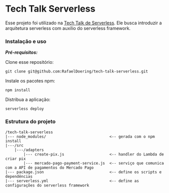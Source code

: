 # Tech Talk Serverless

Esse projeto foi utilizado na [Tech Talk de Serverless](https://slides.com/rafaeldoering/tech-talk-serverless). Ele busca introduzir a arquitetura serverless com auxílio do serverless framework.

### Instalação e uso

***Pré-requisitos:***

Clone esse repositório:

```
git clone git@github.com:RafaelDoering/tech-talk-serverless.git
```

Instale os pacotes npm:

```
npm install
```

Distribua a aplicação:

```
serverless deploy
```

### Estrutura do projeto
    /tech-talk-serverless
    |--- node_modules/                            <-- gerada com o npm install
    |---/src
        |---/adapters
            |--- create-pix.js                    <-- handler do Lambda de criar pix
            |--- mercado-pago-payment-service.js  <-- serviço que comunica com a API de pagamentos do Mercado Pago
    |--- package.json                             <-- define os scripts e dependências
    |--- serverless.yml                           <-- define as configurações do serverless framework
